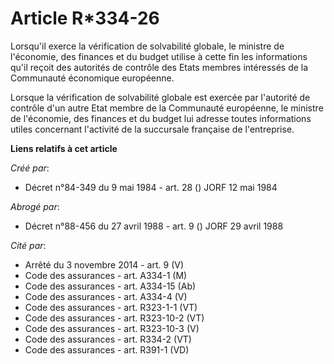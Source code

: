 # Article R*334-26

Lorsqu'il exerce la vérification de solvabilité globale, le ministre de l'économie, des finances et du budget utilise à cette
fin les informations qu'il reçoit des autorités de contrôle des Etats membres intéressés de la Communauté économique
européenne.

Lorsque la vérification de solvabilité globale est exercée par l'autorité de contrôle d'un autre Etat membre de la Communauté
européenne, le ministre de l'économie, des finances et du budget lui adresse toutes informations utiles concernant l'activité
de la succursale française de l'entreprise.

**Liens relatifs à cet article**

_Créé par_:

  - Décret n°84-349 du 9 mai 1984 - art. 28 () JORF 12 mai 1984

_Abrogé par_:

  - Décret n°88-456 du 27 avril 1988 - art. 9 () JORF 29 avril 1988

_Cité par_:

  - Arrêté du 3 novembre 2014 - art. 9 (V)
  - Code des assurances - art. A334-1 (M)
  - Code des assurances - art. A334-15 (Ab)
  - Code des assurances - art. A334-4 (V)
  - Code des assurances - art. R323-1-1 (VT)
  - Code des assurances - art. R323-10-2 (VT)
  - Code des assurances - art. R323-10-3 (V)
  - Code des assurances - art. R334-2 (VT)
  - Code des assurances - art. R391-1 (VD)
